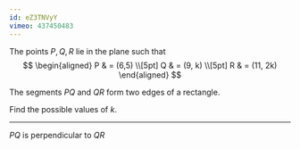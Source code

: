 ```yaml
---
id: eZ3TNVyY
vimeo: 437450483
---
```


The points $P, Q, R$ lie in the plane such that
$$
\begin{aligned}
P & = (6,5) \\[5pt]
Q & = (9, k) \\[5pt]
R & = (11, 2k)
\end{aligned}
$$

The segments $PQ$ and $QR$ form two edges of a rectangle.

Find the possible values of $k.$

---

$PQ$ is perpendicular to $QR$

